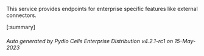 






This service provides endpoints for enterprise specific features like external connectors.

[:summary]

###### Auto generated by Pydio Cells Enterprise Distribution v4.2.1-rc1 on 15-May-2023
